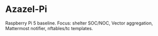 # Azazel-Pi
Raspberry Pi 5 baseline. Focus: shelter SOC/NOC, Vector aggregation, Mattermost notifier, nftables/tc templates.